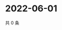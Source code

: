 # 2022-06-01

共 0 条

<!-- BEGIN WEIBO -->
<!-- 最后更新时间 Wed Jun 01 2022 13:17:56 GMT+0800 (China Standard Time) -->

<!-- END WEIBO -->
